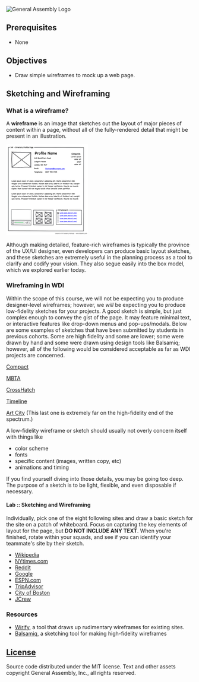 ![General Assembly Logo](https://camo.githubusercontent.com/1a91b05b8f4d44b5bbfb83abac2b0996d8e26c92/687474703a2f2f692e696d6775722e636f6d2f6b6538555354712e706e67)

## Prerequisites
- None

## Objectives
- Draw simple wireframes to mock up a web page.

## Sketching and Wireframing
### What is a wireframe?
A **wireframe** is an image that sketches out the layout of major pieces of content within a page, without all of the fully-rendered detail that might be present in an illustration.

![Example Wireframe](images/220px-Profilewireframe.png)

Although making detailed, feature-rich wireframes is typically the province of the UX/UI designer, even developers can produce basic layout sketches, and these sketches are extremely useful in the planning process as a tool to clarify and codify your vision. They also segue easily into the box model, which we explored earlier today.

### Wireframing in WDI
Within the scope of this course, we will not be expecting you to produce designer-level wireframes; however, we _will_ be expecting you to produce low-fidelity sketches for your projects. A good sketch is simple, but just complex enough to convey the gist of the page. It may feature minimal text, or interactive features like drop-down menus and pop-ups/modals. Below are some examples of sketches that have been submitted by students in previous cohorts. Some are high fidelity and some are lower; some were drawn by hand and some were drawn using design tools like Balsamiq; however, all of the following would be considered acceptable as far as WDI projects are concerned.

[Compact](images/compact.png)

[MBTA](images/mbta.png)

[CrossHatch](images/crosshatch.jpg)

[Timeline](images/timeline.png)

[Art City](https://github.com/breduffy/ArtCity_app/blob/master/z_Mockups/Project%202_Art_City_Mockups.pdf)
(This last one is extremely far on the high-fidelity end of the spectrum.)

A low-fidelity wireframe or sketch should usually not overly concern itself with things like
* color scheme
* fonts
* specific content (images, written copy, etc)
* animations and timing

If you find yourself diving into those details, you may be going too deep. The purpose of a sketch is to be light, flexible, and even disposable if necessary.

#### Lab :: Sketching and Wireframing
Individually, pick one of the eight following sites and draw a basic sketch for the site on a patch of whiteboard. Focus on capturing the key elements of layout for the page, but **DO NOT INCLUDE ANY TEXT**. When you're finished, rotate within your squads, and see if you can identify your teammate's site by their sketch.

* [Wikipedia](https://en.wikipedia.org)
* [NYtimes.com](http://www.nytimes.com/)
* [Reddit](https://www.reddit.com/)
* [Google](https://www.google.com/)
* [ESPN.com](http://espn.go.com/)
* [TripAdvisor](http://www.tripadvisor.com/)
* [City of Boston](http://www.cityofboston.gov/)
* [JCrew](https://www.jcrew.com/index.jsp)

### Resources

* [Wirify](http://www.wirify.com/), a tool that draws up rudimentary wireframes for existing sites.
* [Balsamiq](https://balsamiq.com/), a sketching tool for making high-fidelity wireframes

[License](LICENSE)
------------------

Source code distributed under the MIT license. Text and other assets copyright
General Assembly, Inc., all rights reserved.
